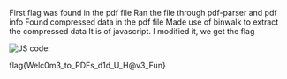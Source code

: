 First flag was found in the pdf file
Ran the file through pdf-parser and pdf info
Found compressed data in the pdf file
Made use of binwalk to extract the compressed data
It is of javascript. I modified it, we get the flag

![JS code:](https://github.com/Hemanth-Yarlagadda/CTF-Capture-the-flag-/blob/master/Procedure/flag1.jpg)

flag{Welc0m3_to_PDFs_d1d_U_H@v3_Fun}
